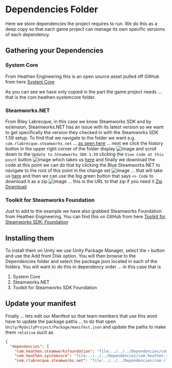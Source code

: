 # Dependencies Folder
Here we store dependencies the project requires to run. We do this as a deep copy so that each game project can manage its own specific versions of each dependency.

## Gathering your Dependencies

### System Core
From Heathen Engineering this is an open source asset pulled off GitHub from here
[System Core](https://github.com/heathen-engineering/SystemCore)

As you can see we have only copied in the part the game project needs … that is the com.heathen.systemcore folder.

### Steamworks.NET
From Riley Labrecque, in this case we know Steamworks SDK and by extension, Steamworks.NET has an issue with its latest version so we want to get specifically the version they checked in with the Steamworks SDK 1.59 setup. To find that we navigate to the folder we want e.g. `com.rlabrecque.steamworks.net` … [as seen here](https://github.com/rlabrecque/Steamworks.NET/tree/master/com.rlabrecque.steamworks.net) 
… next we click the history button in the upper right corner of the folder display 
![image](https://github.com/user-attachments/assets/e1e9a97a-39e0-41f7-ba69-3a7f9ce2f3db)
and scroll down to the `Update to Steamworks SDK 1.59` clicking the `View code at this point` button 
![image](https://github.com/user-attachments/assets/26d76b1b-eec1-4979-9f73-4af1dd515c4f)
which takes us [here](https://github.com/rlabrecque/Steamworks.NET/tree/078ed3c7c9b767a42be555b75ea5fb014c067132/com.rlabrecque.steamworks.net) and finally we download the code at this point we can do that by clicking the Blue Steamworks.NET to navigate to the root of this point in the change set
![image](https://github.com/user-attachments/assets/0e5f20c5-bee1-4048-b47d-8379cbd90403)
… that will take us [here](https://github.com/rlabrecque/Steamworks.NET/tree/078ed3c7c9b767a42be555b75ea5fb014c067132) and then we can use the big green button that says `<> Code` to download it as a zip 
![image](https://github.com/user-attachments/assets/815b58ff-88ad-4fe9-9107-af770e955fe5)
… this is the URL to that zip if you need it [Zip Download](https://github.com/rlabrecque/Steamworks.NET/archive/078ed3c7c9b767a42be555b75ea5fb014c067132.zip)

### Toolkit for Steamworks Foundation
Just to add to the example we have also grabbed Steamworks Foundation from Heathen Engineering. You can find this on GitHub from here [Toolkit for Steamworks SDK: Foundation](https://github.com/heathen-engineering/Toolkit-for-Steamworks-Foundation)

## Installing them
To install them on Unity we use Unity Package Manager, select the `+` button and use the Add from Disk option. You will then browse to the Dependencies folder and select the package.json located in each of the folders. You will want to do this in dependency order … in this case that is 

1. System Core
2. Steamworks.NET
3. Toolkit for Steamworks SDK Foundation

## Update your manifest
Finally ... lets edit our Manifest so that team members that use this wont have to update the package paths ... to do that open `Unity/MyUnityProject/Package/manifest.json` and update the paths to make them `relative` such as
```json
{
  "dependencies": {
    "com.heathen.steamworksfoundation": "file:../../../Dependencies/com.heathen.steamworksfoundation",
    "com.heathen.systemcore": "file:../../../Dependencies/com.heathen.systemcore",
    "com.rlabrecque.steamworks.net": "file:../../../Dependencies/com.rlabrecque.steamworks.net",
```
